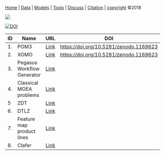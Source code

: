 
[Home](http://tiny.cc/data-SE) |
[Data](DATA.md) |
[Models](MODELS.md) |
[Tools](TOOLS.md) |
[Discuss](https://github.com/ai-se/ResourcesDataDrivenSBSE/issues) |
[Citation](CITATION.md) |
[copyright](https://github.com/ai-se/ResourcesDataDrivenSBSE/blob/master/LICENSE.md) &copy;2018 

![](https://github.com/ai-se/ResourceDataDrivenSBSE/raw/master/img/banner.png)


 [![DOI](https://zenodo.org/badge/116411075.svg)](https://zenodo.org/badge/latestdoi/116411075)


| ID  | Name                       | URL                                                                          | DOI                                    |
|-----|----------------------------|------------------------------------------------------------------------------|----------------------------------------|
| 1.  | POM3                       | [Link](https://zenodo.org/record/1169623#.Wn06ExclHys)                       | https://doi.org/10.5281/zenodo.1169623 |
| 2.  | XOMO                       | [Link](https://zenodo.org/record/1169623#.Wn06ExclHys)                       | https://doi.org/10.5281/zenodo.1169623 |
| 3.  | Pegasus Workflow Generator | [Link](https://confluence.pegasus.isi.edu/display/pegasus/WorkflowGenerator) |                                        |
| 4.  | Classical MOEA problems    | [Link](https://github.com/txt/ase15/blob/master/models/moeaProblems.pdf)     |                                        |
| 5   | ZDT                        | [Link](http://jmetal.sourceforge.net/problems.html)                          |                                        |
| 6.  | DTLZ                       | [Link](http://jmetal.sourceforge.net/problems.html)                          |                                        |
| 7.  | Feature map product lines  | [Link](http://www.splot-research.org/)                                       |                                        |
| 8.  | Clafer                     | [Link](http://t3-necsis.cs.uwaterloo.ca:8091)                                |                                        |
